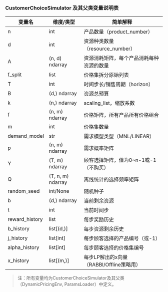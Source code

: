 
### CustomerChoiceSimulator 及其父类变量说明表

| 变量名         | 维度/类型         | 简单解释                                      |
|----------------|-------------------|-----------------------------------------------|
| n              | int               | 产品数量（product_number）                    |
| d              | int               | 资源种类数量（resource_number）               |
| A              | (n, d) ndarray    | 资源消耗矩阵，每个产品消耗每种资源的数量      |
| f_split        | list              | 价格集拆分原始列表                            |
| T              | int               | 时间步长/销售周期（horizon）                  |
| B              | (d,) ndarray      | 资源总预算                                    |
| k              | (n,) ndarray      | scaling_list，缩放系数                        |
| f              | (n, m) ndarray    | 价格矩阵，所有产品所有价格组合                |
| m              | int               | 价格集数量                                    |
| demand_model   | str               | 需求模型类型（MNL/LINEAR）                    |
| p              | (n, m) ndarray    | 需求概率矩阵                                  |
| Y              | (T, m) ndarray    | 顾客选择矩阵，值为0~n-1或-1（不购买）         |
| Q              | (T, n, m) ndarray | 离线统计的选择频率矩阵                        |
| random_seed    | int/None          | 随机种子                                      |
| b              | (d,) ndarray      | 当前剩余资源                                  |
| t              | int               | 当前时间步                                    |
| reward_history | list              | 每步奖励历史                                  |
| b_history      | list[(d,)]        | 每步资源剩余历史                              |
| j_history      | list[int]         | 每步顾客选择的产品编号（或-1）                |
| alpha_history  | list[int]         | 每步顾客选择的价格集编号                      |
| x_history      | list[(m,)]        | 每步LP解出的x向量（RABBI/Offline策略用）      |

> 注：所有变量均为CustomerChoiceSimulator及其父类（DynamicPricingEnv, ParamsLoader）中定义。